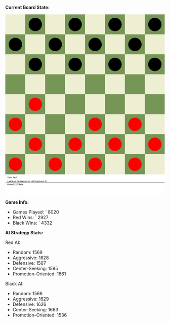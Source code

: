 
**Current Board State:**  
<!-- START_GIF -->
![Checkers Game](./checkers_game.gif)
<!-- END_GIF -->

**Game Info:**  
- Games Played: `<!-- GAMES_PLAYED --> 8020
- Red Wins: `<!-- RED_WINS --> 2927
- Black Wins: `<!-- BLACK_WINS --> 4332

<!-- AI_STATS -->
**AI Strategy Stats:**

Red AI:
- Random: 1569
- Aggressive: 1628
- Defensive: 1567
- Center-Seeking: 1595
- Promotion-Oriented: 1661

Black AI:
- Random: 1566
- Aggressive: 1629
- Defensive: 1626
- Center-Seeking: 1663
- Promotion-Oriented: 1536
